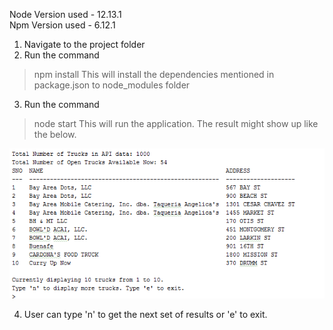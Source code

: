 
Node Version used - 12.13.1<br>
Npm Version used - 6.12.1<br>

1) Navigate to the project folder<br>
2) Run the command
>npm install
This will install the dependencies mentioned in package.json to node_modules folder
3) Run the command
>node start
This will run the application. The result might show up like the below.<br>


![Run Screenshot](/images/run.png)


4) User can type 'n' to get the next set of results or 'e' to exit.<br>



